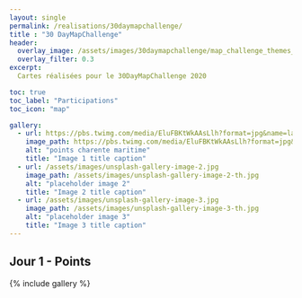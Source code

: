```yaml
---
layout: single
permalink: /realisations/30daymapchallenge/  
title : "30 DayMapChallenge"   
header:
  overlay_image: /assets/images/30daymapchallenge/map_challenge_themes_2020_ac.jpg
  overlay_filter: 0.3
excerpt:
  Cartes réalisées pour le 30DayMapChallenge 2020

toc: true
toc_label: "Participations"
toc_icon: "map"

gallery:
  - url: https://pbs.twimg.com/media/EluFBKtWkAAsLlh?format=jpg&name=large
    image_path: https://pbs.twimg.com/media/EluFBKtWkAAsLlh?format=jpg&name=large
    alt: "points charente maritime"
    title: "Image 1 title caption"
  - url: /assets/images/unsplash-gallery-image-2.jpg
    image_path: /assets/images/unsplash-gallery-image-2-th.jpg
    alt: "placeholder image 2"
    title: "Image 2 title caption"
  - url: /assets/images/unsplash-gallery-image-3.jpg
    image_path: /assets/images/unsplash-gallery-image-3-th.jpg
    alt: "placeholder image 3"
    title: "Image 3 title caption"
---
```


## Jour 1 - Points

{% include gallery %}

